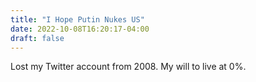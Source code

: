 ```yaml
---
title: "I Hope Putin Nukes US"
date: 2022-10-08T16:20:17-04:00
draft: false
---
```


Lost my Twitter account from 2008. My will to live at 0%. 